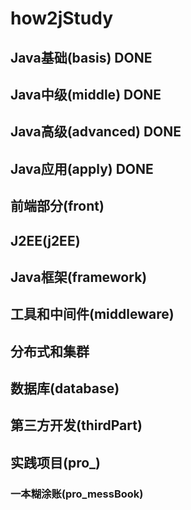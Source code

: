 # how2jStudy

## Java基础(basis) DONE

## Java中级(middle) DONE

## Java高级(advanced) DONE

## Java应用(apply) DONE

## 前端部分(front)

## J2EE(j2EE)

## Java框架(framework)

## 工具和中间件(middleware)

## 分布式和集群

## 数据库(database)

## 第三方开发(thirdPart)

## 实践项目(pro_)

### 一本糊涂账(pro_messBook)
